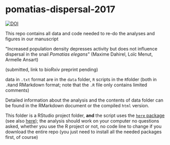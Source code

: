 # pomatias-dispersal-2017

[![DOI](https://zenodo.org/badge/181884442.svg)](https://zenodo.org/badge/latestdoi/181884442)

This repo contains all data and code needed to re-do the analyses and figures in our manuscript

"Increased population density depresses activity but does not influence dispersal in the snail *Pomatias elegans*" (Maxime Dahirel, Loïc Menut, Armelle Ansart)

(submitted, link to bioRxiv preprint pending)

data in `.txt` format are in the `data` folder, `R` scripts in the `R`folder (both in `.R`and RMarkdown format; note that the `.R` file only contains limited comments)

Detailed information about the analysis and the contents of data folder can be found in the RMarkdown document or the compiled `html` version.

This folder is a RStudio project folder, **and** the script uses the [`here` package](https://here.r-lib.org/) (see also [here](https://github.com/jennybc/here_here)); the analysis should work on your computer no questions asked, whether you use the R project or not, no code line to change if you download the entire repo (you just need to install all the needed packages first, of course)
